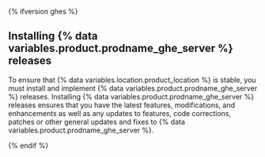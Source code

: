 {% ifversion ghes %}

## Installing {% data variables.product.prodname_ghe_server %} releases

To ensure that {% data variables.location.product_location %} is stable, you must install and implement {% data variables.product.prodname_ghe_server %} releases. Installing {% data variables.product.prodname_ghe_server %} releases ensures that you have the latest features, modifications, and enhancements as well as any updates to features, code corrections, patches or other general updates and fixes to {% data variables.product.prodname_ghe_server %}.

{% endif %}